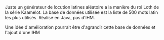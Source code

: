 Juste un générateur de locution latines aléatoire a la manière du roi Loth de la série Kaamelot.
La base de données utilisée est la liste de 500 mots latin les plus utilisés. Réalisé en Java, pas d'IHM.

Une idée d'amélioration pourrait être d'agrandir cette base de données et l'ajout d'une IHM
